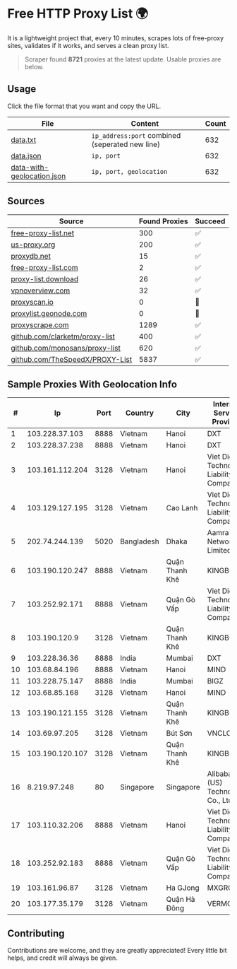 
# Free HTTP Proxy List 🌍

It is a lightweight project that, every 10 minutes, scrapes lots of free-proxy sites, validates if it works, and serves a clean proxy list.


> Scraper found **8721** proxies at the latest update. Usable proxies are below.

## Usage

Click the file format that you want and copy the URL.


|File|Content|Count|
|----|-------|-----|
|[data.txt](https://raw.githubusercontent.com/themiralay/Proxy-List-World/master/data.txt)|`ip_address:port` combined (seperated new line)|632|
|[data.json](https://raw.githubusercontent.com/themiralay/Proxy-List-World/master/data.json)|`ip, port`|632|
|[data-with-geolocation.json](https://raw.githubusercontent.com/themiralay/Proxy-List-World/master/data-with-geolocation.json)|`ip, port, geolocation`|632|

## Sources

|Source|Found Proxies|Succeed|
|------|-------------|-------|
|[free-proxy-list.net](https://free-proxy-list.net)|300|✅|
|[us-proxy.org](https://www.us-proxy.org)|200|✅|
|[proxydb.net](http://proxydb.net)|15|✅|
|[free-proxy-list.com](https://free-proxy-list.com/?page=&port=&type%5B%5D=http&type%5B%5D=https&up_time=0&search=Search)|2|✅|
|[proxy-list.download](https://www.proxy-list.download/HTTP)|26|✅|
|[vpnoverview.com](https://vpnoverview.com/privacy/anonymous-browsing/free-proxy-servers)|32|✅|
|[proxyscan.io](https://www.proxyscan.io)|0|🚫|
|[proxylist.geonode.com](https://proxylist.geonode.com/api/proxy-list?limit=300&page=1&sort_by=lastChecked&sort_type=desc&protocols=http,https)|0|🚫|
|[proxyscrape.com](https://api.proxyscrape.com/v2/?request=displayproxies&protocol=http&timeout=10000&country=all&ssl=all&anonymity=all)|1289|✅|
|[github.com/clarketm/proxy-list](https://raw.githubusercontent.com/clarketm/proxy-list/master/proxy-list-raw.txt)|400|✅|
|[github.com/monosans/proxy-list](https://raw.githubusercontent.com/monosans/proxy-list/main/proxies/http.txt)|620|✅|
|[github.com/TheSpeedX/PROXY-List](https://raw.githubusercontent.com/TheSpeedX/PROXY-List/master/http.txt)|5837|✅|


## Sample Proxies With Geolocation Info

|#|Ip|Port|Country|City|Internet Service Provider|
|-|--|----|-------|----|-------------------------|
|1|103.228.37.103|8888|Vietnam|Hanoi|DXT|
|2|103.228.37.238|8888|Vietnam|Hanoi|DXT|
|3|103.161.112.204|3128|Vietnam|Hanoi|Viet Digital Technology Liability Company|
|4|103.129.127.195|3128|Vietnam|Cao Lanh|Viet Digital Technology Liability Company|
|5|202.74.244.139|5020|Bangladesh|Dhaka|Aamra Networks Limited|
|6|103.190.120.247|8888|Vietnam|Quận Thanh Khê|KINGBOND|
|7|103.252.92.171|8888|Vietnam|Quận Gò Vấp|Viet Digital Technology Liability Company|
|8|103.190.120.9|3128|Vietnam|Quận Thanh Khê|KINGBOND|
|9|103.228.36.36|8888|India|Mumbai|DXT|
|10|103.68.84.196|8888|Vietnam|Hanoi|MIND|
|11|103.228.75.147|8888|India|Mumbai|BIGZ|
|12|103.68.85.168|3128|Vietnam|Hanoi|MIND|
|13|103.190.121.155|3128|Vietnam|Quận Thanh Khê|KINGBOND|
|14|103.69.97.205|3128|Vietnam|Bút Sơn|VNCLOUD|
|15|103.190.120.107|3128|Vietnam|Quận Thanh Khê|KINGBOND|
|16|8.219.97.248|80|Singapore|Singapore|Alibaba (US) Technology Co., Ltd.|
|17|103.110.32.206|8888|Vietnam|Hanoi|Viet Digital Technology Liability Company|
|18|103.252.92.183|8888|Vietnam|Quận Gò Vấp|Viet Digital Technology Liability Company|
|19|103.161.96.87|3128|Vietnam|Ha GJong|MXGROUP|
|20|103.177.35.179|3128|Vietnam|Quận Hà Đông|VERMOS|



## Contributing

Contributions are welcome, and they are greatly appreciated! Every
little bit helps, and credit will always be given.

